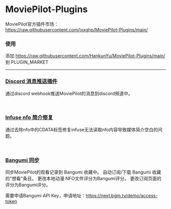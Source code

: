 # MoviePilot-Plugins
MoviePilot官方插件市场：https://raw.githubusercontent.com/jxxghp/MoviePilot-Plugins/main/

### 使用

添加 https://raw.githubusercontent.com/HankunYu/MoviePilot-Plugins/main/ 到 PLUGIN_MARKET

---

### [Discord 消息推送插件](plugins/discord/README.md)

通过discord webhook推送MoviePilot的消息到discord频道中。

</br>

### [Infuse nfo 简介修复](plugins/rmcdata/README.md)

通过去除nfo中的CDATA标签修复infuse无法读取nfo内容导致媒体简介空白的问题。

</br>

### [Bangumi 同步](plugins/bangumi/README.md)

同步MoviePilot的观看记录到 Bangumi 收藏中。
自动订阅/下载 Bangumi 收藏的"想看"条目。
更改本地动漫 NFO文件评分为Bangumi评分。
更改订阅页面的评分为Bangumi评分。

需要申请Bangumi API Key，申请地址：https://next.bgm.tv/demo/access-token